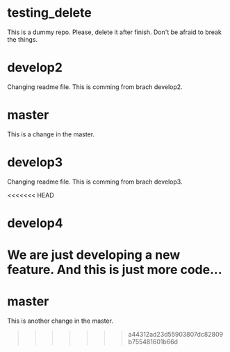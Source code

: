 # testing_delete
This is a dummy repo. Please, delete it after finish.
Don't be afraid to break the things.

# develop2
Changing readme file. This is comming from brach develop2.

# master
This is a change in the master.

# develop3
Changing readme file. This is comming from brach develop3.

<<<<<<< HEAD
# develop4
We are just developing a new feature.
And this is just more code...
=======
# master
This is another change in the master.
>>>>>>> a44312ad23d55903807dc82809b755481601b66d
